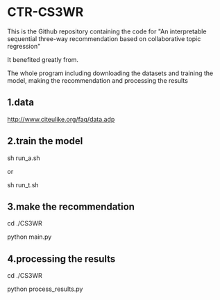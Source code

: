 # CTR-CS3WR
This is the Github repository containing the code for "An interpretable sequential three-way recommendation based on collaborative topic regression"

It benefited greatly from. 

The whole program including downloading the datasets and training the model,  making the recommendation and processing the results

## 1.data
http://www.citeulike.org/faq/data.adp
## 2.train the model
  sh run_a.sh 

or 

  sh run_t.sh
## 3.make the recommendation
  cd ./CS3WR

  python main.py
##  4.processing the results
  cd ./CS3WR

  python process_results.py
